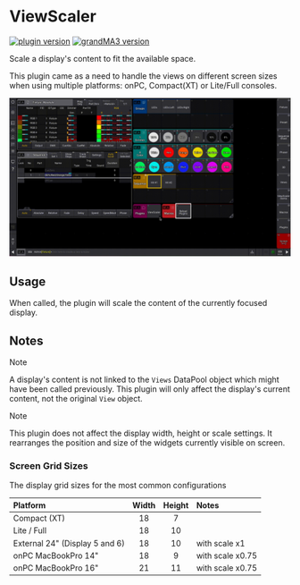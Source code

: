 # ViewScaler

[![plugin version](https://img.shields.io/badge/dynamic/xml?url=https%3A%2F%2Fgitlab.com%2Fpatopest%2Fgrandma3-plugins%2F-%2Fraw%2Fmaster%2FViewScaler%2FViewScaler.xml%3Fref_type%3Dheads&query=%2FGMA3%2FUserPlugin%2F%40Version&prefix=v&label=Plugin)](https://gitlab.com/patopest/grandma3-plugins/-/packages)
[![grandMA3 version](https://img.shields.io/badge/dynamic/xml?url=https%3A%2F%2Fgitlab.com%2Fpatopest%2Fgrandma3-plugins%2F-%2Fraw%2Fmaster%2FViewScaler%2FViewScaler.xml%3Fref_type%3Dheads&query=%2FGMA3%2F%40DataVersion&prefix=v&label=grandMA3)](https://www.malighting.com/grandma3/)


Scale a display's content to fit the available space.

This plugin came as a need to handle the views on different screen sizes when using multiple platforms: onPC, Compact(XT) or Lite/Full consoles.

![ViewScaler Demo Video](../assets/ViewScaler_demo.gif)



## Usage

When called, the plugin will scale the content of the currently focused display.


## Notes

> [!note]
> A display's content is not linked to the `Views` DataPool object which might have been called previously. This plugin will only affect the display's current content, not the original `View` object.

> [!note]
> This plugin does not affect the display width, height or scale settings. It rearranges the position and size of the widgets currently visible on screen.

### Screen Grid Sizes

The display grid sizes for the most common configurations

| Platform                       | Width | Height | Notes
| :----------------------------- | :---: | :----: | :----
| Compact (XT)                   | 18    | 7      |
| Lite / Full                    | 18    | 10     |
| External 24" (Display 5 and 6) | 18    | 10     | with scale x1
| onPC MacBookPro 14"            | 18    | 9      | with scale x0.75
| onPC MacBookPro 16"            | 21    | 11     | with scale x0.75
